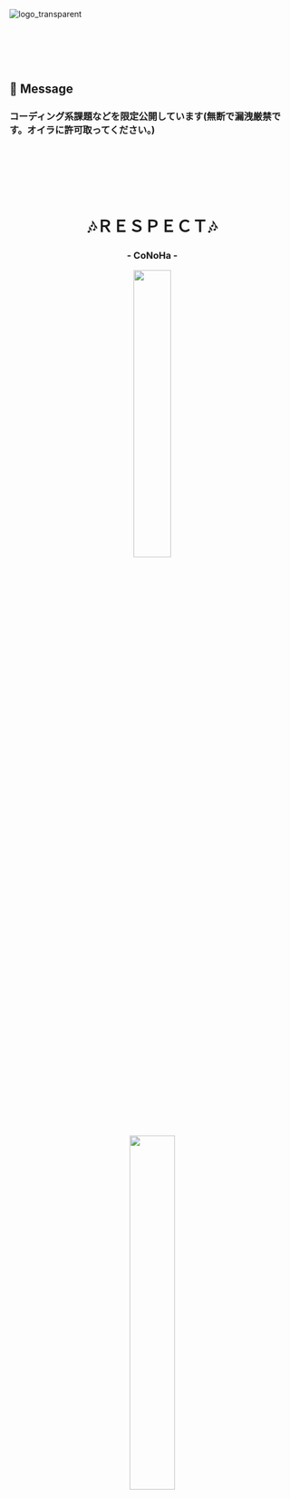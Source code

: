 ![logo_transparent](https://user-images.githubusercontent.com/86759249/190704267-a99a9983-ec0b-41c5-bd00-59262f6b3d73.png)

<br><br><br><br>

## 💬 Message


### コーディング系課題などを限定公開しています(無断で漏洩厳禁です。オイラに許可取ってください。)

##

<br><br><br><br>

<h1 align="center">🎶ＲＥＳＰＥＣＴ🎶</h1>
<h3 align="center">- CoNoHa -</h3>

<p align="center">
  <img src="https://pbs.twimg.com/media/FcrHPPEaEAAartP?format=png&name=360x360" width=36%>
</p>

#

<br><br><br><br>
<p align="center">
<img src="https://github-readme-stats.vercel.app/api/top-langs/?username=shimauma0312&layout=compact&theme=dracula" width=40%>
</p>
